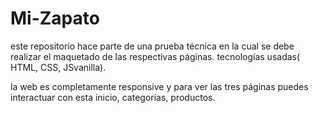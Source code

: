 # Mi-Zapato

este repositorio hace parte de una prueba técnica en la cual se debe realizar el maquetado de las respectivas páginas.
tecnologías usadas( HTML, CSS, JSvanilla).


la web es completamente responsive y para ver las tres páginas puedes interactuar con esta inicio, categorías, productos.
